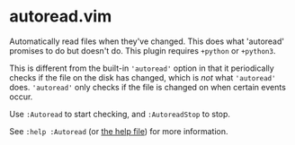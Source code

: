 # autoread.vim
Automatically read files when they've changed. This does what 'autoread'
promises to do but doesn't do. This plugin requires `+python` or `+python3`.

This is different from the built-in `'autoread'` option in that it periodically
checks if the file on the disk has changed, which is _not_ what `'autoread'`
does. `'autoread'` only checks if the file is changed on when certain events
occur.

Use `:Autoread` to start checking, and `:AutoreadStop` to stop.

See `:help :Autoread` (or [the help file][help]) for more information.

[help]: http://code.arp242.net/auto_autoread.vim/raw/tip/doc/auto_autoread.txt
